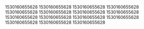 1530160655628
1530160655628
1530160655628
1530160655628
1530160655628
1530160655628
1530160655628
1530160655628
1530160655628
1530160655628
1530160655628
1530160655628
1530160655628
1530160655628
1530160655628
